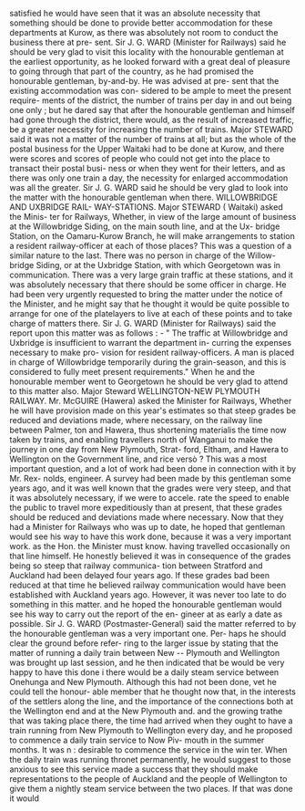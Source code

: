 satisfied he would have seen that it was an absolute necessity that something should be done to provide better accommodation for these departments at Kurow, as there was absolutely not room to conduct the business there at pre- sent. Sir J. G. WARD (Minister for Railways) said he should be very glad to visit this locality with the honourable gentleman at the earliest opportunity, as he looked forward with a great deal of pleasure to going through that part of the country, as he had promised the honourable gentleman, by-and-by. He was advised at pre- sent that the existing accommodation was con- sidered to be ample to meet the present require- ments of the district, the number of trains per day in and out being one only ; but he dared say that after the honourable gentleman and himself had gone through the district, there would, as the result of increased traffic, be a greater necessity for increasing the number of trains. Major STEWARD said it was not a matter of the number of trains at all; but as the whole of the postal business for the Upper Waitaki had to be done at Kurow, and there were scores and scores of people who could not get into the place to transact their postal busi- ness or when they went for their letters, and as there was only one train a day, the necessity for enlarged accommodation was all the greater. Sir J. G. WARD said he should be very glad to look into the matter with the honourable gentleman when there. WILLOWBRIDGE AND UXBRIDGE RAIL- WAY-STATIONS. Major STEWARD ( Waitaki) asked the Minis- ter for Railways, Whether, in view of the large amount of business at the Willowbridge Siding, on the main south line, and at the Ux- bridge Station, on the Oamaru-Kurow Branch, he will make arrangements to station a resident railway-officer at each of those places? This was a question of a similar nature to the last. There was no person in charge of the Willow- bridge Siding, or at the Uxbridge Station, with which Georgetown was in communication. There was a very large grain traffic at these stations, and it was absolutely necessary that there should be some officer in charge. He had been very urgently requested to bring the matter under the notice of the Minister, and he might say that he thought it would be quite possible to arrange for one of the platelayers to live at each of these points and to take charge of matters there. Sir J. G. WARD (Minister for Railways) said the report upon this matter was as follows : - " The traffic at Willowbridge and Uxbridge is insufficient to warrant the department in- curring the expenses necessary to make pro- vision for resident railway-officers. A man is placed in charge of Willowbridge temporarily during the grain-season, and this is considered to fully meet present requirements." When he and the honourable member went to Georgetown he should be very glad to attend to this matter also. Major Steward WELLINGTON-NEW PLYMOUTH RAILWAY. Mr. McGUIRE (Hawera) asked the Minister for Railways, Whether he will have provision made on this year's estimates so that steep grades be reduced and deviations made, where necessary, on the railway line between Palmer, ton and Hawera, thus shortening materialis the time now taken by trains, and enabling travellers north of Wanganui to make the journey in one day from New Plymouth, Strat- ford, Eltham, and Hawera to Wellington on the Government line, and rice versò ? This was a most important question, and a lot of work had been done in connection with it by Mr. Rex- nolds, engineer. A survey had been made by this gentleman some years ago, and it was well known that the grades were very steep, and that it was absolutely necessary, if we were to accele. rate the speed to enable the public to travel more expeditiously than at present, that these grades should be reduced and deviations made where necessary. Now that they had a Minister for Railways who was up to date, he hoped that gentleman would see his way to have this work done, because it was a very important work. as the Hon. the Minister must know. having travelled occasionally on that line himself. He honestly believed it was in consequence of the grades being so steep that railway communica- tion between Stratford and Auckland had been delayed four years ago. If these grades bad been reduced at that time he believed railway communication would have been established with Auckland years ago. However, it was never too late to do something in this matter. and he hoped the honourable gentleman would see his way to carry out the report of the en- gineer at as early a date as possible. Sir J. G. WARD (Postmaster-General) said the matter referred to by the honourable gentleman was a very important one. Per- haps he should clear the ground before refer- ring to the larger issue by stating that the matter of running a daily train between New -- Plymouth and Wellington was brought up last session, and he then indicated that be would be very happy to have this done i there would be a daily steam service between Onehunga and New Plymouth. Although this had not been done, vet he could tell the honour- able member that he thought now that, in the interests of the settlers along the line, and the importance of the connections both at the Wellington end and at the New Plymouth and. and the growing trathe that was taking place there, the time had arrived when they ought to have a train running from New Plymouth to Wellington every day, and he proposed to commence a daily train service to Now Piv- mouth in the summer months. It was n : desirable to commence the service in the win ter. When the daily train was running thronet permanently, he would suggest to those anxious to see this service made a success that they should make representations to the people of Auckland and the people of Wellington to give them a nightly steam service between the two places. If that was done it would 